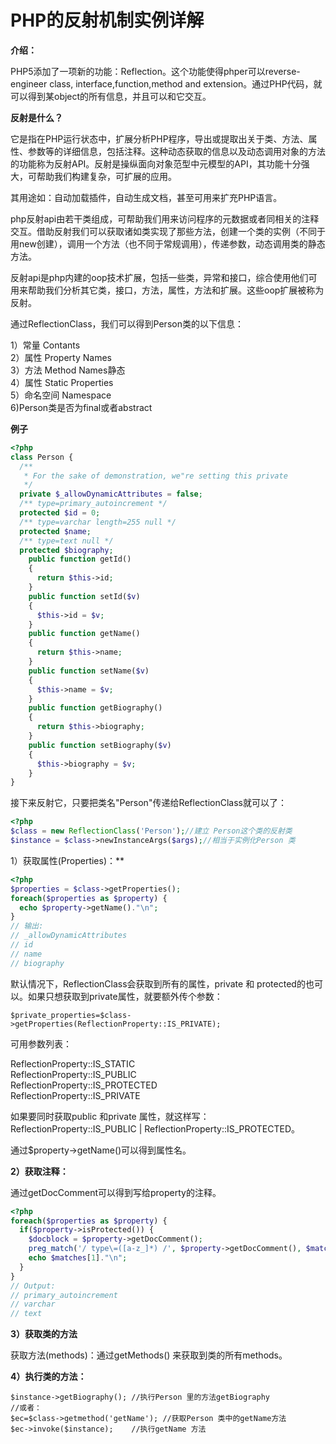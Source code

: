# PHP的反射机制实例详解


**介绍：**

PHP5添加了一项新的功能：Reflection。这个功能使得phper可以reverse-engineer class, interface,function,method and extension。通过PHP代码，就可以得到某object的所有信息，并且可以和它交互。

**反射是什么？**

它是指在PHP运行状态中，扩展分析PHP程序，导出或提取出关于类、方法、属性、参数等的详细信息，包括注释。这种动态获取的信息以及动态调用对象的方法的功能称为反射API。反射是操纵面向对象范型中元模型的API，其功能十分强大，可帮助我们构建复杂，可扩展的应用。

其用途如：自动加载插件，自动生成文档，甚至可用来扩充PHP语言。

php反射api由若干类组成，可帮助我们用来访问程序的元数据或者同相关的注释交互。借助反射我们可以获取诸如类实现了那些方法，创建一个类的实例（不同于用new创建），调用一个方法（也不同于常规调用），传递参数，动态调用类的静态方法。

反射api是php内建的oop技术扩展，包括一些类，异常和接口，综合使用他们可用来帮助我们分析其它类，接口，方法，属性，方法和扩展。这些oop扩展被称为反射。

通过ReflectionClass，我们可以得到Person类的以下信息：

1）常量 Contants  
2）属性 Property Names  
3）方法 Method Names静态  
4）属性 Static Properties  
5）命名空间 Namespace  
6)Person类是否为final或者abstract

**例子**

```php
<?php
class Person {
  /**
   * For the sake of demonstration, we"re setting this private
   */
  private $_allowDynamicAttributes = false;
  /** type=primary_autoincrement */
  protected $id = 0;
  /** type=varchar length=255 null */
  protected $name;
  /** type=text null */
  protected $biography;
    public function getId()
    {
      return $this->id;
    }
    public function setId($v)
    {
      $this->id = $v;
    }
    public function getName()
    {
      return $this->name;
    }
    public function setName($v)
    {
      $this->name = $v;
    }
    public function getBiography()
    {
      return $this->biography;
    }
    public function setBiography($v)
    {
      $this->biography = $v;
    }
}
```

接下来反射它，只要把类名"Person"传递给ReflectionClass就可以了：

```php
<?php
$class = new ReflectionClass('Person');//建立 Person这个类的反射类
$instance = $class->newInstanceArgs($args);//相当于实例化Person 类

```
1）获取属性(Properties)：**

```php
<?php
$properties = $class->getProperties();
foreach($properties as $property) {
  echo $property->getName()."\n";
}
// 输出:
// _allowDynamicAttributes
// id
// name
// biography

```
默认情况下，ReflectionClass会获取到所有的属性，private 和 protected的也可以。如果只想获取到private属性，就要额外传个参数：

    $private_properties=$class->getProperties(ReflectionProperty::IS_PRIVATE);

可用参数列表：

ReflectionProperty::IS_STATIC  
ReflectionProperty::IS_PUBLIC  
ReflectionProperty::IS_PROTECTED  
ReflectionProperty::IS_PRIVATE

如果要同时获取public 和private 属性，就这样写：ReflectionProperty::IS_PUBLIC | ReflectionProperty::IS_PROTECTED。

通过$property->getName()可以得到属性名。

**2）获取注释：**

通过getDocComment可以得到写给property的注释。

```php
<?php
foreach($properties as $property) {
  if($property->isProtected()) {
    $docblock = $property->getDocComment();
    preg_match('/ type\=([a-z_]*) /', $property->getDocComment(), $matches);
    echo $matches[1]."\n";
  }
}
// Output:
// primary_autoincrement
// varchar
// text

```
**3）获取类的方法**

获取方法(methods)：通过getMethods() 来获取到类的所有methods。

**4）执行类的方法：**

    $instance->getBiography(); //执行Person 里的方法getBiography
    //或者：
    $ec=$class->getmethod('getName'); //获取Person 类中的getName方法
    $ec->invoke($instance);    //执行getName 方法

